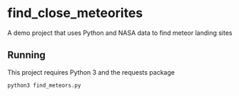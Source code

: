 # find_close_meteorites
A demo project that uses Python and NASA data to find meteor landing sites

## Running
This project requires Python 3 and the requests package

`python3 find_meteors.py`
